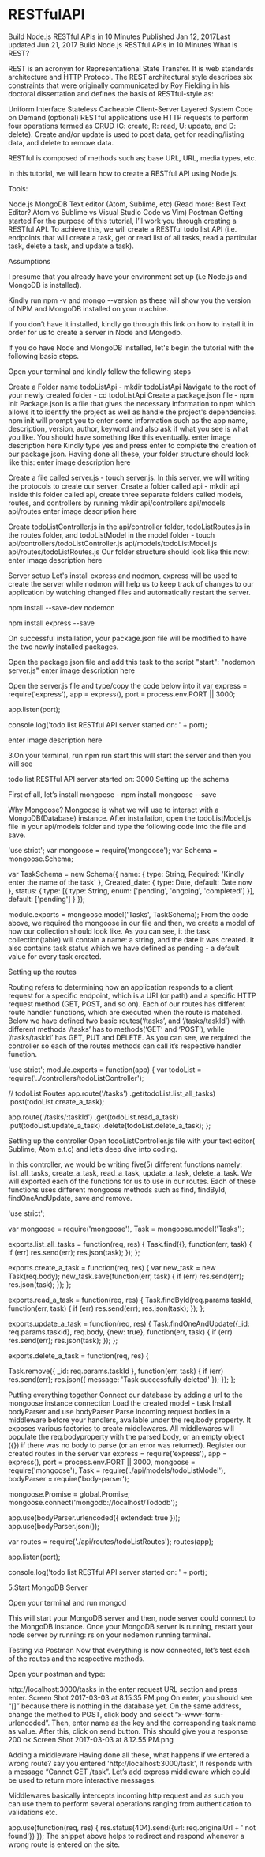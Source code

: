 # RESTfulAPI
Build Node.js RESTful APIs in 10 Minutes
Published Jan 12, 2017Last updated Jun 21, 2017
Build Node.js RESTful APIs in 10 Minutes
What is REST?

REST is an acronym for Representational State Transfer. It is web standards architecture and HTTP Protocol. The REST architectural style describes six constraints that were originally communicated by Roy Fielding in his doctoral dissertation and defines the basis of RESTful-style as:

Uniform Interface
Stateless
Cacheable
Client-Server
Layered System
Code on Demand (optional)
RESTful applications use HTTP requests to perform four operations termed as CRUD (C: create, R: read, U: update, and D: delete). Create and/or update is used to post data, get for reading/listing data, and delete to remove data.

RESTful is composed of methods such as; base URL, URL, media types, etc.

In this tutorial, we will learn how to create a RESTful API using Node.js.

Tools:

Node.js
MongoDB
Text editor (Atom, Sublime, etc) (Read more: Best Text Editor? Atom vs Sublime vs Visual Studio Code vs Vim)
Postman
Getting started
For the purpose of this tutorial, I’ll work you through creating a RESTful API. To achieve this, we will create a RESTful todo list API (i.e. endpoints that will create a task, get or read list of all tasks, read a particular task, delete a task, and update a task).

Assumptions

I presume that you already have your environment set up (i.e Node.js and MongoDB is installed).

Kindly run npm -v and mongo --version as these will show you the version of NPM and MongoDB installed on your machine.

If you don’t have it installed, kindly go through this link on how to install it in order for us to create a server in Node and Mongodb.

If you do have Node and MongoDB installed, let's begin the tutorial with the following basic steps.

Open your terminal and kindly follow the following steps

Create a Folder name todoListApi - mkdir todoListApi
Navigate to the root of your newly created folder - cd todoListApi
Create a package.json file - npm init
Package.json is a file that gives the necessary information to npm which allows it to identify the project as well as handle the project's dependencies.
npm init will prompt you to enter some information such as the app name, description, version, author, keyword and also ask if what you see is what you like.
You should have something like this eventually. enter image description here Kindly type yes and press enter to complete the creation of our package.json. Having done all these, your folder structure should look like this: enter image description here

Create a file called server.js - touch server.js.
In this server, we will writing the protocols to create our server.
Create a folder called api - mkdir api
Inside this folder called api, create three separate folders called models, routes, and controllers by running mkdir api/controllers api/models api/routes
enter image description here

Create todoListController.js in the api/controller folder, todoListRoutes.js in the routes folder, and todoListModel in the model folder - touch api/controllers/todoListController.js api/models/todoListModel.js api/routes/todoListRoutes.js
Our folder structure should look like this now:
enter image description here

Server setup
Let's install express and nodmon, express will be used to create the server while nodmon will help us to keep track of changes to our application by watching changed files and automatically restart the server.

npm install --save-dev nodemon

npm install express --save

On successful installation, your package.json file will be modified to have the two newly installed packages.

Open the package.json file and add this task to the script
"start": "nodemon server.js"
enter image description here

Open the server.js file and type/copy the code below into it
var express = require('express'),
  app = express(),
  port = process.env.PORT || 3000;

app.listen(port);

console.log('todo list RESTful API server started on: ' + port);

 enter image description here

3.On your terminal, run npm run start this will start the server and then you will see

todo list RESTful API server started on: 3000
Setting up the schema

First of all, let’s install mongoose - npm install mongoose --save

Why Mongoose?
Mongoose is what we will use to interact with a MongoDB(Database) instance.
After installation, open the todoListModel.js file in your api/models folder and type the following code into the file and save.


'use strict';
var mongoose = require('mongoose');
var Schema = mongoose.Schema;


var TaskSchema = new Schema({
  name: {
    type: String,
    Required: 'Kindly enter the name of the task'
  },
  Created_date: {
    type: Date,
    default: Date.now
  },
  status: {
    type: [{
      type: String,
      enum: ['pending', 'ongoing', 'completed']
    }],
    default: ['pending']
  }
});

module.exports = mongoose.model('Tasks', TaskSchema);
From the code above, we required the mongoose in our file and then, we create a model of how our collection should look like.
As you can see, it the task collection(table) will contain a name: a string, and the date it was created. It also contains task status which we have defined as pending - a default value for every task created.

Setting up the routes

Routing refers to determining how an application responds to a client request for a specific endpoint, which is a URI (or path) and a specific HTTP request method (GET, POST, and so on).
Each of our routes has different route handler functions, which are executed when the route is matched.
Below we have defined two basic routes(‘/tasks’, and ‘/tasks/taskId’) with different methods
‘/tasks’ has to methods(‘GET’ and ‘POST’), while ‘/tasks/taskId’ has GET, PUT and DELETE.
As you can see, we required the controller so each of the routes methods can call it’s respective handler function.

'use strict';
module.exports = function(app) {
  var todoList = require('../controllers/todoListController');


  // todoList Routes
  app.route('/tasks')
    .get(todoList.list_all_tasks)
    .post(todoList.create_a_task);


  app.route('/tasks/:taskId')
    .get(todoList.read_a_task)
    .put(todoList.update_a_task)
    .delete(todoList.delete_a_task);
};

Setting up the controller
Open todoListController.js file with your text editor( Sublime, Atom e.t.c) and let’s deep dive into coding.

In this controller, we would be writing five(5) different functions namely: list_all_tasks, create_a_task, read_a_task, update_a_task, delete_a_task. We will exported each of the functions for us to use in our routes.
Each of these functions uses different mongoose methods such as find, findById, findOneAndUpdate, save and remove.

'use strict';


var mongoose = require('mongoose'),
  Task = mongoose.model('Tasks');

exports.list_all_tasks = function(req, res) {
  Task.find({}, function(err, task) {
    if (err)
      res.send(err);
    res.json(task);
  });
};




exports.create_a_task = function(req, res) {
  var new_task = new Task(req.body);
  new_task.save(function(err, task) {
    if (err)
      res.send(err);
    res.json(task);
  });
};


exports.read_a_task = function(req, res) {
  Task.findById(req.params.taskId, function(err, task) {
    if (err)
      res.send(err);
    res.json(task);
  });
};


exports.update_a_task = function(req, res) {
  Task.findOneAndUpdate({_id: req.params.taskId}, req.body, {new: true}, function(err, task) {
    if (err)
      res.send(err);
    res.json(task);
  });
};


exports.delete_a_task = function(req, res) {


  Task.remove({
    _id: req.params.taskId
  }, function(err, task) {
    if (err)
      res.send(err);
    res.json({ message: 'Task successfully deleted' });
  });
};



Putting everything together
Connect our database by adding a url to the mongoose instance connection
Load the created model - task
Install bodyParser and use
bodyParser Parse incoming request bodies in a middleware before your handlers, available under the req.body property.
It exposes various factories to create middlewares. All middlewares will populate the req.bodyproperty with the parsed body, or an empty object ({}) if there was no body to parse (or an error was returned).
Register our created routes in the server
var express = require('express'),
  app = express(),
  port = process.env.PORT || 3000,
  mongoose = require('mongoose'),
  Task = require('./api/models/todoListModel'),
  bodyParser = require('body-parser');
  
mongoose.Promise = global.Promise;
mongoose.connect('mongodb://localhost/Tododb'); 


app.use(bodyParser.urlencoded({ extended: true }));
app.use(bodyParser.json());


var routes = require('./api/routes/todoListRoutes');
routes(app);


app.listen(port);


console.log('todo list RESTful API server started on: ' + port);

5.Start MongoDB Server

Open your terminal and run mongod

This will start your MongoDB server and then, node server could connect to the MongoDB instance. Once your MongoDB server is running, restart your node server by running: rs on your nodemon running terminal.

Testing via Postman
Now that everything is now connected, let’s test each of the routes and the respective methods.

Open your postman and type:

http://localhost:3000/tasks in the enter request URL section and press enter.
Screen Shot 2017-03-03 at 8.15.35 PM.png
On enter, you should see “[]” because there is nothing in the database yet.
On the same address, change the method to POST, click body and select “x-www-form-urlencoded”.
Then, enter name as the key and the corresponding task name as value.
After this, click on send button.
This should give you a response 200 ok
Screen Shot 2017-03-03 at 8.12.55 PM.png

Adding a middleware
Having done all these, what happens if we entered a wrong route? say you entered 'http://localhost:3000/task', It responds with a message “Cannot GET /task”. Let’s add express middleware which could be used to return more interactive messages.

Middlewares basically intercepts incoming http request and as such you can use them to perform several operations ranging from authentication to validations etc.

app.use(function(req, res) {
  res.status(404).send({url: req.originalUrl + ' not found'})
});
The snippet above helps to redirect and respond whenever a wrong route is entered on the site.
